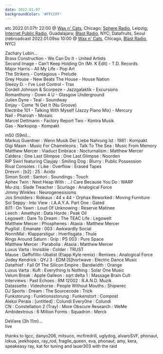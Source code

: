 ```yaml
---
date: 2022.01.07
backgroundColor: '#FFCCFF'
---
```


etc 2022.01.07fr 22:00 @ [Wax n' Cats](http://www.twitch.tv/waxncats), Chicago; [Sphere Radio](http://www.sphere-radio.net/), Leipzig; [Internet Public Radio](http://www.internetpublicradio.live/), Guadalajara; [Blast Radio](https://blastradio.com/kimochisound), NYC; Datafruits, Seoul  
(rebroadcast 2022.01.09su 10:00 @ [Wax n' Cats](http://www.twitch.tv/waxncats), Chicago, [Blast Radio](https://blastradio.com/kimochisound), NYC)  

Zachary Lubin...  
Brass Construction - We Can Do It - United Artists  
Second Image - Can’t Keep Holding On (Mr. K Edit) - T.D. Records  
Major Harris - All My Life - Pop Art  
The Strikers - Contagious - Prelude  
Grey House - New Beats The House - House Nation  
Sleezy D. - I’ve Lost Control - Trax  
Cordell Johnson & Scorpeze - Jazzgalaktik - Excursions  
Romanthony - Down 4 U - Glasgow Underground  
Julien Dyne - Teal - Soundway  
Emjay - Come ‘N Get It (Nu Groove)  
Electribe 101 - Talking With Myself (Jazzy Piano Mix) - Mercury  
Nail - Pharoah - Mosaic  
Marcel Dettmann - Factory Report Two - Kontra Musik  
Gas - Narkopop - Kompakt  

m50 (59m)...  
Markus Guentner : Wenn Musik Der Liebe Nahrung Ist : 1981 : Kompakt  
Gigi Masin : Music For Chameleons : Talk To The Sea : Music From Memory  
Matthew Mercer : Viaduct Embrace : Nocturnalism : Matthew Mercer  
Caldera : One Last Glimpse : One Last Glimpse : Noorden  
RIP Swirl featuring Clayjay : Smiling Dog : Blurry : Public Possession  
Rival Consoles : I Like : Overflow : Erased Tapes  
Dresvn : \[b2\] : 25 : Acido  
Simon Scott : Santori : Soundings : Touch  
Aphex Twin : Next Heap With : ...I Care Because You Do : WARP  
Mu-ziq : Slade Treacher : Scurlage : Analogical Force  
Jimmy Winkles : Neurogenesisisms  
Jos Smolders : Rideaux : 44 x 44 - Orphax Reworked : Moving Furniture  
Sol Seppy : Into View : I.A.A.Y.A. Part One : Gated  
8i11 : On Yawn : Loud Of Unknowing : Reserve Matinee  
Leech : Amethyst : Data Horde : Peak Oil  
Legowelt : Dare To Dream : The TEAC Life : Legowelt  
Matthew Mercer : Phosphenes : Ataxia : Matthew Mercer  
Pugilist : Emanate : 003 : Awkwardly Social  
NonniMal : Klapparstigur : Hverfisgata : Thule  
Rings Around Saturn : Grip : PS 003 : Pure Space  
Matthew Mercer : Parabolia : Ataxia : Matthew Mercer  
Luxus Varta : Invisible : Colder : TRUST  
Mause : Daffofillic-Ubalist (Etapp Kyle remix) : Remixes : Analogical Force  
Jodey Kendrick : QYJ 3 : EDM \[S\]hortwave : Electric Dance Music  
Datathief : Fall Of The Silicon Empire : Bandwidth : Orange  
Luxus Varta : Kuft : Everything Is Nothing : Solar One Music  
Velum Break : Apple Galleon : sqrt delta 1 : Massage Brain Cult  
Interviews : Past Echoes : RM 12002 : R.A.N.D. Muzik  
Datassette : Videohorse : People Without Mouths : Shipwrec  
DJ Sports : Dream : The Sourcecode : Trick  
Funkstorung : Funktionsstorung : Funkenstort : Compost  
Aleksi Perala : \[untitled\] : Colundi Every0ne : Colundi  
CN : Constellation 2 (Tray) : More Obscure Research : WeMe  
Ambidextrous : 6 Million Forms : Squadron : Merck  

DeViere (3h 11m)...  
live  

thanks to lgcc, danyo206, mitsuco, mcfiredrill, uglydog, alvaroSVF, phonaut, lokua, jeekhopes, ray\_rod, fragile\_queen, eva, phonaut, amy, kera, speakeasy ray, kat for tuning and lauer303 with the raid